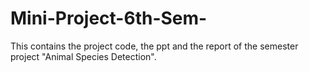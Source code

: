 # Mini-Project-6th-Sem-
This contains the project code, the ppt and the report of the semester project "Animal Species Detection".
